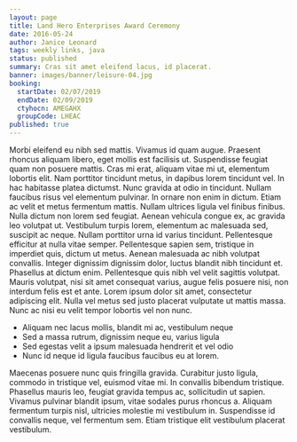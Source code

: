 ```yaml
---
layout: page
title: Land Hero Enterprises Award Ceremony
date: 2016-05-24
author: Janice Leonard
tags: weekly links, java
status: published
summary: Cras sit amet eleifend lacus, id placerat.
banner: images/banner/leisure-04.jpg
booking:
  startDate: 02/07/2019
  endDate: 02/09/2019
  ctyhocn: AMEGAHX
  groupCode: LHEAC
published: true
---
```

Morbi eleifend eu nibh sed mattis. Vivamus id quam augue. Praesent rhoncus aliquam libero, eget mollis est facilisis ut. Suspendisse feugiat quam non posuere mattis. Cras mi erat, aliquam vitae mi ut, elementum lobortis elit. Nam porttitor tincidunt metus, in dapibus lorem tincidunt vel. In hac habitasse platea dictumst. Nunc gravida at odio in tincidunt. Nullam faucibus risus vel elementum pulvinar. In ornare non enim in dictum. Etiam ac velit et metus fermentum mattis. Nullam ultrices ligula vel finibus finibus. Nulla dictum non lorem sed feugiat.
Aenean vehicula congue ex, ac gravida leo volutpat ut. Vestibulum turpis lorem, elementum ac malesuada sed, suscipit ac neque. Nullam porttitor urna id varius tincidunt. Pellentesque efficitur at nulla vitae semper. Pellentesque sapien sem, tristique in imperdiet quis, dictum ut metus. Aenean malesuada ac nibh volutpat convallis. Integer dignissim dignissim dolor, luctus blandit nibh tincidunt et. Phasellus at dictum enim. Pellentesque quis nibh vel velit sagittis volutpat. Mauris volutpat, nisi sit amet consequat varius, augue felis posuere nisi, non interdum felis est et ante. Lorem ipsum dolor sit amet, consectetur adipiscing elit. Nulla vel metus sed justo placerat vulputate ut mattis massa. Nunc ac nisi eu velit tempor lobortis vel non nunc.

* Aliquam nec lacus mollis, blandit mi ac, vestibulum neque
* Sed a massa rutrum, dignissim neque eu, varius ligula
* Sed egestas velit a ipsum malesuada hendrerit et vel odio
* Nunc id neque id ligula faucibus faucibus eu at lorem.

Maecenas posuere nunc quis fringilla gravida. Curabitur justo ligula, commodo in tristique vel, euismod vitae mi. In convallis bibendum tristique. Phasellus mauris leo, feugiat gravida tempus ac, sollicitudin ut sapien. Vivamus pulvinar blandit ipsum, vitae sodales purus rhoncus a. Aliquam fermentum turpis nisl, ultricies molestie mi vestibulum in. Suspendisse id convallis neque, vel fermentum sem. Etiam tristique elit vestibulum placerat vestibulum.
